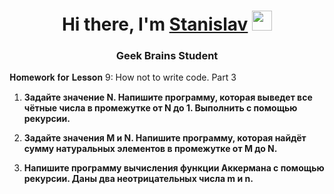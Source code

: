 <h1 align="center">Hi there, I'm <a href="https://github.com/StasyanSV/" target="_blank">Stanislav</a> 
<img src="https://github.com/blackcater/blackcater/raw/main/images/Hi.gif" height="32"/></h1>
<h3 align="center">Geek Brains Student</h3>

𝐇𝐨𝐦𝐞𝐰𝐨𝐫𝐤 𝐟𝐨𝐫 𝐋𝐞𝐬𝐬𝐨𝐧 9: How not to write code. Part 3


1. **Задайте значение N. Напишите программу, которая выведет все чётные числа в промежутке от N до 1. Выполнить с помощью рекурсии.**

2. **Задайте значения M и N. Напишите программу, которая найдёт сумму натуральных элементов в промежутке от M до N.**

3. **Напишите программу вычисления функции Аккермана с помощью рекурсии. Даны два неотрицательных числа m и n.**